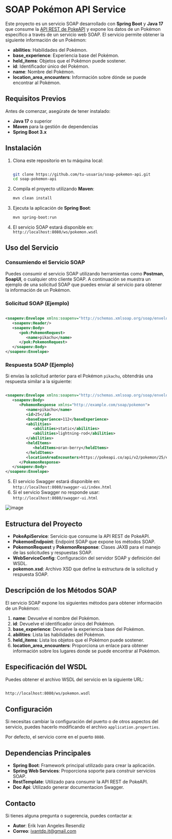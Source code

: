 # SOAP Pokémon API Service

Este proyecto es un servicio SOAP desarrollado con **Spring Boot** y **Java 17** que consume la [API REST de PokeAPI](https://pokeapi.co/) y expone los datos de un Pokémon específico a través de un servicio web SOAP. El servicio permite obtener la siguiente información de un Pokémon:

- **abilities**: Habilidades del Pokémon.
- **base_experience**: Experiencia base del Pokémon.
- **held_items**: Objetos que el Pokémon puede sostener.
- **id**: Identificador único del Pokémon.
- **name**: Nombre del Pokémon.
- **location_area_encounters**: Información sobre dónde se puede encontrar al Pokémon.

## Requisitos Previos

Antes de comenzar, asegúrate de tener instalado:

- **Java 17** o superior
- **Maven** para la gestión de dependencias
- **Spring Boot 3.x**

## Instalación

1. Clona este repositorio en tu máquina local:
    
    ```bash

    git clone https://github.com/tu-usuario/soap-pokemon-api.git
    cd soap-pokemon-api
    
    ```
    
2. Compila el proyecto utilizando **Maven**:
    
    ```bash
    mvn clean install
    
    ```
    
3. Ejecuta la aplicación de **Spring Boot**:
    
    ```bash
    mvn spring-boot:run
    
    ```
    
4. El servicio SOAP estará disponible en: `http://localhost:8080/ws/pokemon.wsdl`

## Uso del Servicio

### Consumiendo el Servicio SOAP

Puedes consumir el servicio SOAP utilizando herramientas como **Postman**, **SoapUI**, o cualquier otro cliente SOAP. A continuación se muestra un ejemplo de una solicitud SOAP que puedes enviar al servicio para obtener la información de un Pokémon.

### Solicitud SOAP (Ejemplo)

```xml

<soapenv:Envelope xmlns:soapenv="http://schemas.xmlsoap.org/soap/envelope/" xmlns:pok="http://example.com/soap/pokemon">
   <soapenv:Header/>
   <soapenv:Body>
      <pok:PokemonRequest>
         <name>pikachu</name>
      </pok:PokemonRequest>
   </soapenv:Body>
</soapenv:Envelope>

```

### Respuesta SOAP (Ejemplo)

Si envías la solicitud anterior para el Pokémon `pikachu`, obtendrás una respuesta similar a la siguiente:

```xml

<soapenv:Envelope xmlns:soapenv="http://schemas.xmlsoap.org/soap/envelope/">
   <soapenv:Body>
      <PokemonResponse xmlns="http://example.com/soap/pokemon">
         <name>pikachu</name>
         <id>25</id>
         <baseExperience>112</baseExperience>
         <abilities>
            <abilities>static</abilities>
            <abilities>lightning-rod</abilities>
         </abilities>
         <heldItems>
            <heldItems>oran-berry</heldItems>
         </heldItems>
         <locationAreaEncounters>https://pokeapi.co/api/v2/pokemon/25/encounters</locationAreaEncounters>
      </PokemonResponse>
   </soapenv:Body>
</soapenv:Envelope>

```
5. El servicio Swagger estará disponible en: `http://localhost:8080/swagger-ui/index.html`
6. Si el servicio Swagger no responde usar: `http://localhost:8080/swagger-ui.html`

![image](https://github.com/user-attachments/assets/1ada3732-4e0a-402f-9922-61a85731e66d)



## Estructura del Proyecto

- **PokeApiService**: Servicio que consume la API REST de PokeAPI.
- **PokemonEndpoint**: Endpoint SOAP que expone los métodos SOAP.
- **PokemonRequest** y **PokemonResponse**: Clases JAXB para el manejo de las solicitudes y respuestas SOAP.
- **WebServiceConfig**: Configuración del servidor SOAP y definición del WSDL.
- **pokemon.xsd**: Archivo XSD que define la estructura de la solicitud y respuesta SOAP.

## Descripción de los Métodos SOAP

El servicio SOAP expone los siguientes métodos para obtener información de un Pokémon:

1. **name**: Devuelve el nombre del Pokémon.
2. **id**: Devuelve el identificador único del Pokémon.
3. **base_experience**: Devuelve la experiencia base del Pokémon.
4. **abilities**: Lista las habilidades del Pokémon.
5. **held_items**: Lista los objetos que el Pokémon puede sostener.
6. **location_area_encounters**: Proporciona un enlace para obtener información sobre los lugares donde se puede encontrar al Pokémon.

## Especificación del WSDL

Puedes obtener el archivo WSDL del servicio en la siguiente URL:

```bash

http://localhost:8080/ws/pokemon.wsdl

```

## Configuración

Si necesitas cambiar la configuración del puerto o de otros aspectos del servicio, puedes hacerlo modificando el archivo `application.properties`.

Por defecto, el servicio corre en el puerto `8080`.

## Dependencias Principales

- **Spring Boot**: Framework principal utilizado para crear la aplicación.
- **Spring Web Services**: Proporciona soporte para construir servicios SOAP.
- **RestTemplate**: Utilizado para consumir la API REST de PokeAPI.
- **Doc Api**: Utilizado generar documentacion Swagger.


## Contacto

Si tienes alguna pregunta o sugerencia, puedes contactar a:

- **Autor**: Erik Ivan Angeles Resendiz
- **Correo**: ivantdp.it@gmail.com
